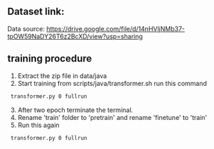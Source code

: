## Dataset link:

Data source: https://drive.google.com/file/d/14nHVljNMb37-tpOW59NaDY26T6z2BcXD/view?usp=sharing

## training procedure
1. Extract the zip file in data/java
2. Start training from scripts/java/transformer.sh 
run this command 
```bash
 transformer.py 0 fullrun
 ```
3. After two epoch terminate the terminal.
4. Rename 'train' folder to 'pretrain' and rename 'finetune' to 'train'
5. Run this again
```bash
 transformer.py 0 fullrun
 ```

